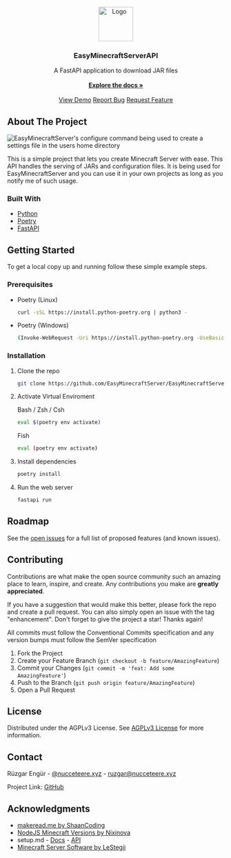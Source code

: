 <br/>
<div align="center">
<a href="https://github.com/EasyMinecraftServer/EasyMinecraftServerAPI">
<img src="https://minecraft.wiki/images/Crafter_JE4_BE3.png?3996e&format=original" alt="Logo" width="80" height="80">
</a>
<h3 align="center">EasyMinecraftServerAPI</h3>
<p align="center">
A FastAPI application to download JAR files
<br/>
<br/>
<a href="https://github.com/EasyMinecraftServer/EasyMinecraftServerAPI/wiki"><strong>Explore the docs »</strong></a>
<br/>
<br/>
<a href="https://api.nucceteere.xyz">View Demo</a>  
<a href="https://github.com/EasyMinecraftServer/EasyMinecraftServerAPI/issues/new">Report Bug</a>
<a href="https://github.com/EasyMinecraftServer/EasyMinecraftServerAPI/issues/new">Request Feature</a>
</p>
</div>

## About The Project

![EasyMinecraftServer's configure command being used to create a settings file in the users home directory](https://cdn.nucc.tr/assets/emc-demo.png)

This is a simple project that lets you create Minecraft Server with ease. This API handles the serving of JARs and configuration files. It is being used for EasyMinecraftServer and you can use it in your own projects as long as you notify me of such usage.

### Built With

- [Python](https://www.python.org/)
- [Poetry](https://python-poetry.org/)
- [FastAPI](https://fastapi.tiangolo.com/)

## Getting Started

To get a local copy up and running follow these simple example steps.

### Prerequisites

- Poetry (Linux)
  ```sh
  curl -sSL https://install.python-poetry.org | python3 -
  ```
- Poetry (Windows)
  ```sh
  (Invoke-WebRequest -Uri https://install.python-poetry.org -UseBasicParsing).Content | py -
  ```

### Installation

1. Clone the repo

   ```sh
   git clone https://github.com/EasyMinecraftServer/EasyMinecraftServerAPI.git
   ```

2. Activate Virtual Enviroment

   Bash / Zsh / Csh

   ```sh
   eval $(poetry env activate)
   ```

   Fish

   ```sh
   eval (poetry env activate)
   ```

3. Install dependencies

   ```sh
   poetry install
   ```

4. Run the web server
   ```sh
   fastapi run
   ```

## Roadmap

See the [open issues](https://github.com/EasyMinecraftServer/EasyMinecraftServerAPI/issues) for a full list of proposed features (and known issues).

## Contributing

Contributions are what make the open source community such an amazing place to learn, inspire, and create. Any contributions you make are **greatly appreciated**.

If you have a suggestion that would make this better, please fork the repo and create a pull request. You can also simply open an issue with the tag "enhancement".
Don't forget to give the project a star! Thanks again!

All commits must follow the Conventional Commits specification and any version bumps must follow the SemVer specification

1. Fork the Project
2. Create your Feature Branch (`git checkout -b feature/AmazingFeature`)
3. Commit your Changes (`git commit -m 'feat: Add some AmazingFeature'`)
4. Push to the Branch (`git push origin feature/AmazingFeature`)
5. Open a Pull Request

## License

Distributed under the AGPLv3 License. See [AGPLv3 License](https://www.gnu.org/licenses/agpl-3.0.en.html) for more information.

## Contact

Rüzgar Engür - [@nucceteere.xyz](https://bsky.app/profile/nucceteere.xyz) - ruzgar@nucceteere.xyz

Project Link: [GitHub](https://github.com/EasyMinecraftServer/EasyMinecraftServerAPI)

## Acknowledgments

- [makeread.me by ShaanCoding](https://github.com/ShaanCoding/ReadME-Generator)
- [NodeJS Minecraft Versions by Nixinova](https://github.com/Nixinova/Minecraft-Versions)
- setup.md - [Docs](https://www.setup.md/docs) - [API](https://www.setup.md/services#server-jar-api)
- [Minecraft Server Software by LeStegii](https://github.com/LeStegii/server-software)
